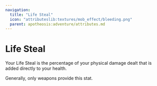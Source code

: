 ```yaml
---
navigation:
  title: "Life Steal"
  icon: "attributeslib:textures/mob_effect/bleeding.png"
  parent: apotheosis:adventure/attributes.md
---
```


# Life Steal

Your <Color id="blue">Life Steal</Color> is the percentage of your physical damage dealt that is added directly to your health.

Generally, only weapons provide this stat.

